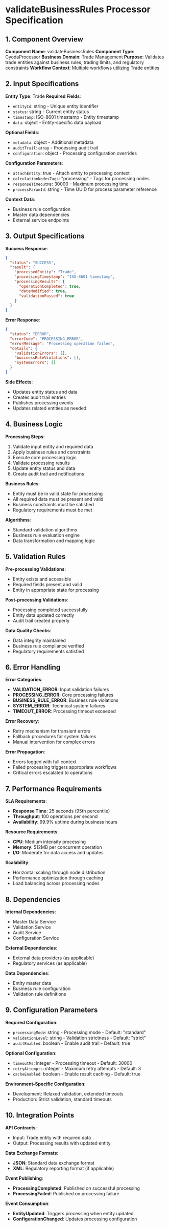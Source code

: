 # validateBusinessRules Processor Specification

## 1. Component Overview
**Component Name**: validateBusinessRules
**Component Type**: CyodaProcessor
**Business Domain**: Trade Management
**Purpose**: Validates trade entities against business rules, trading limits, and regulatory constraints
**Workflow Context**: Multiple workflows utilizing Trade entities

## 2. Input Specifications
**Entity Type**: Trade
**Required Fields**:
- `entityId`: string - Unique entity identifier
- `status`: string - Current entity status
- `timestamp`: ISO-8601 timestamp - Entity timestamp
- `data`: object - Entity-specific data payload

**Optional Fields**:
- `metadata`: object - Additional metadata
- `auditTrail`: array - Processing audit trail
- `configuration`: object - Processing configuration overrides

**Configuration Parameters**:
- `attachEntity`: true - Attach entity to processing context
- `calculationNodesTags`: "processing" - Tags for processing nodes
- `responseTimeoutMs`: 30000 - Maximum processing time
- `processParamId`: string - Time UUID for process parameter reference

**Context Data**:
- Business rule configuration
- Master data dependencies
- External service endpoints

## 3. Output Specifications
**Success Response**:
```json
{
  "status": "SUCCESS",
  "result": {
    "processedEntity": "Trade",
    "processingTimestamp": "ISO-8601 timestamp",
    "processingResults": {
      "operationCompleted": true,
      "dataModified": true,
      "validationPassed": true
    }
  }
}
```

**Error Response**:
```json
{
  "status": "ERROR",
  "errorCode": "PROCESSING_ERROR",
  "errorMessage": "Processing operation failed",
  "details": {
    "validationErrors": [],
    "businessRuleViolations": [],
    "systemErrors": []
  }
}
```

**Side Effects**:
- Updates entity status and data
- Creates audit trail entries
- Publishes processing events
- Updates related entities as needed

## 4. Business Logic
**Processing Steps**:
1. Validate input entity and required data
2. Apply business rules and constraints
3. Execute core processing logic
4. Validate processing results
5. Update entity status and data
6. Create audit trail and notifications

**Business Rules**:
- Entity must be in valid state for processing
- All required data must be present and valid
- Business constraints must be satisfied
- Regulatory requirements must be met

**Algorithms**:
- Standard validation algorithms
- Business rule evaluation engine
- Data transformation and mapping logic

## 5. Validation Rules
**Pre-processing Validations**:
- Entity exists and accessible
- Required fields present and valid
- Entity in appropriate state for processing

**Post-processing Validations**:
- Processing completed successfully
- Entity data updated correctly
- Audit trail created properly

**Data Quality Checks**:
- Data integrity maintained
- Business rule compliance verified
- Regulatory requirements satisfied

## 6. Error Handling
**Error Categories**:
- **VALIDATION_ERROR**: Input validation failures
- **PROCESSING_ERROR**: Core processing failures
- **BUSINESS_RULE_ERROR**: Business rule violations
- **SYSTEM_ERROR**: Technical system failures
- **TIMEOUT_ERROR**: Processing timeout exceeded

**Error Recovery**:
- Retry mechanism for transient errors
- Fallback procedures for system failures
- Manual intervention for complex errors

**Error Propagation**:
- Errors logged with full context
- Failed processing triggers appropriate workflows
- Critical errors escalated to operations

## 7. Performance Requirements
**SLA Requirements**:
- **Response Time**: 25 seconds (95th percentile)
- **Throughput**: 100 operations per second
- **Availability**: 99.9% uptime during business hours

**Resource Requirements**:
- **CPU**: Medium intensity processing
- **Memory**: 512MB per concurrent operation
- **I/O**: Moderate for data access and updates

**Scalability**:
- Horizontal scaling through node distribution
- Performance optimization through caching
- Load balancing across processing nodes

## 8. Dependencies
**Internal Dependencies**:
- Master Data Service
- Validation Service
- Audit Service
- Configuration Service

**External Dependencies**:
- External data providers (as applicable)
- Regulatory services (as applicable)

**Data Dependencies**:
- Entity master data
- Business rule configuration
- Validation rule definitions

## 9. Configuration Parameters
**Required Configuration**:
- `processingMode`: string - Processing mode - Default: "standard"
- `validationLevel`: string - Validation strictness - Default: "strict"
- `auditEnabled`: boolean - Enable audit trail - Default: true

**Optional Configuration**:
- `timeoutMs`: integer - Processing timeout - Default: 30000
- `retryAttempts`: integer - Maximum retry attempts - Default: 3
- `cacheEnabled`: boolean - Enable result caching - Default: true

**Environment-Specific Configuration**:
- Development: Relaxed validation, extended timeouts
- Production: Strict validation, standard timeouts

## 10. Integration Points
**API Contracts**:
- Input: Trade entity with required data
- Output: Processing results with updated entity

**Data Exchange Formats**:
- **JSON**: Standard data exchange format
- **XML**: Regulatory reporting format (if applicable)

**Event Publishing**:
- **ProcessingCompleted**: Published on successful processing
- **ProcessingFailed**: Published on processing failure

**Event Consumption**:
- **EntityUpdated**: Triggers processing when entity updated
- **ConfigurationChanged**: Updates processing configuration
